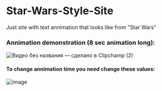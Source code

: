 # Star-Wars-Style-Site
Just site with text annimation that looks like from "Star Wars"

<h3>Annimation demonstration (8 sec animation long):</h3>

![Видео без названия — сделано в Clipchamp (2)](https://github.com/r3ynD/Star-Wars-Style-Site/assets/127958857/5cedf885-5c2b-48de-83fa-68add95fb415)


<h4>To change annimation time you need change these values:</h4>

![image](https://github.com/r3ynD/Star-Wars-Style-Site/assets/127958857/a3fdc14c-48f4-439e-a3ca-cbf73b5a0734)

